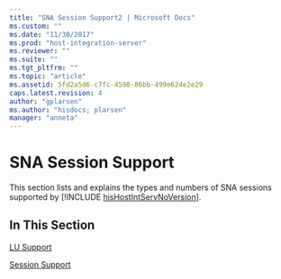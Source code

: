 ```yaml
---
title: "SNA Session Support2 | Microsoft Docs"
ms.custom: ""
ms.date: "11/30/2017"
ms.prod: "host-integration-server"
ms.reviewer: ""
ms.suite: ""
ms.tgt_pltfrm: ""
ms.topic: "article"
ms.assetid: 5fd2a5d6-c7fc-4598-86bb-499e624e2e29
caps.latest.revision: 4
author: "gplarsen"
ms.author: "hisdocs; plarsen"
manager: "anneta"
---
```

# SNA Session Support
This section lists and explains the types and numbers of SNA sessions supported by [!INCLUDE [hisHostIntServNoVersion](../includes/hishostintservnoversion-md.md)].  
  
## In This Section  
 [LU Support](../core/lu-support1.md)  
  
 [Session Support](../core/session-support1.md)